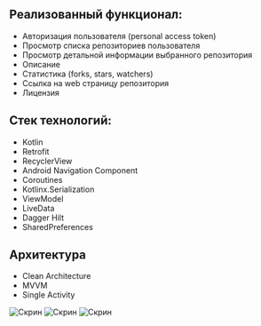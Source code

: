## **Реализованный функционал:**
- Авторизация пользователя (personal access token)
- Просмотр списка репозиториев пользователя
- Просмотр детальной информации выбранного репозитория
- Описание
- Статистика (forks, stars, watchers)
- Ссылка на web страницу репозитория
- Лицензия

## **Стек технологий:**
- Kotlin
- Retrofit
- RecyclerView 
- Android Navigation Component
- Coroutines 
- Kotlinx.Serialization
- ViewModel 
- LiveData 
- Dagger Hilt
- SharedPreferences

## **Архитектура**
- Clean Architecture
- MVVM
- Single Activity 

![Скрин](https://sun9-27.userapi.com/impf/436GsEnZ6Ef2uGKGNlsNW9xCm2ckL2ZYJ4zApQ/mDGtrujMiHw.jpg?size=511x1080&quality=96&sign=4937702cf4dd4fd35430cde8e13b3e43&type=album)
![Скрин](https://sun9-82.userapi.com/impf/js1FBijXfkpCljFsi08A9-1Vwjii0QxEHZMP5A/3uGvvTHKNs0.jpg?size=511x1080&quality=96&sign=b783076501bf280b3271dbf062e14ade&type=album)
![Скрин](https://sun9-46.userapi.com/impf/gfUEdwk2qNa9hK176O2zBmZKDGgXZi74oJqChg/y_qJOu8MfXo.jpg?size=511x1080&quality=96&sign=99ae1e6f8b9e03ef7de86f3487f14a0f&type=album)
